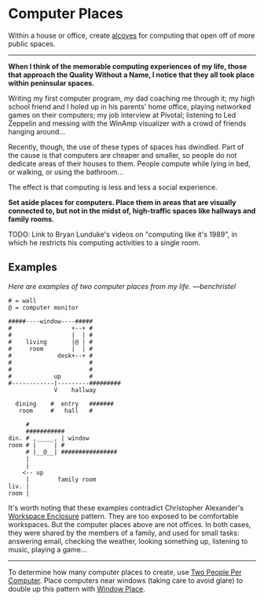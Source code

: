 # Computer Places

Within a house or office, create [alcoves](https://patterns-dev.github.io/patterns/clean2/apl179/apl179.htm)
for computing that open off of more public spaces.

---

**When I think of the memorable computing experiences of my life,
those that approach the Quality Without a Name, I notice that
they all took place within peninsular spaces.**

Writing my first computer program, my dad coaching me through it;
my high school friend and I holed up in his parents' home office,
playing networked games on their computers; my job
interview at Pivotal; listening to Led Zeppelin and messing with
the WinAmp visualizer with a crowd of friends hanging around...

Recently, though, the use of these types of spaces has dwindled.
Part of the cause is that computers are cheaper and smaller, so
people do not dedicate areas of their houses to them. People compute
while lying in bed, or walking, or using the bathroom...

The effect is that computing is less and less a social experience.

**Set aside places for computers. Place them in areas that are visually
connected to, but not in the midst of, high-traffic spaces like hallways and
family rooms.**

TODO: Link to Bryan Lunduke's videos on "computing like it's 1989", in
which he restricts his computing activities to a single room.

## Examples

*Here are examples of two computer places from my life. —benchristel*

```
# = wall
@ = computer monitor

#####----window----#####
#                 +--+ #
#                 |  | #
#    living       |@ | #
#     room        |  | #
#             desk+--+ #
#                      #
#                      #
#            up        #
#------------|---------#########
             V    hallway       

  dining    #  entry   #######
   room     #   hall   #
```

```
     #
     ###########
din. # ,_____, | window
room # |     | #
     # |__@__| ################
     |
     |
    <-- up
     |        family room
liv. |
room |
```

It's worth noting that these examples contradict Christopher Alexander's [Workspace Enclosure](https://patterns-dev.github.io/patterns/clean2/patterns.htm) pattern. They are too exposed to be comfortable workspaces.
But the computer places above are not offices. In both
cases, they were shared by the members of a family, and used for small tasks: answering email, checking the
weather, looking something up, listening to music, playing a game...

---

To determine how many computer places to create, use [Two People Per Computer](./two-people-per-computer.md).
Place computers near windows (taking care to avoid glare) to double up this pattern
with [Window Place](https://patterns-dev.github.io/patterns/clean2/apl180/apl180.htm).
